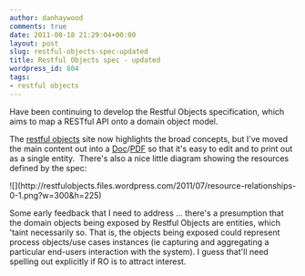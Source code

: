 ```yaml
---
author: danhaywood
comments: true
date: 2011-08-18 21:29:04+00:00
layout: post
slug: restful-objects-spec-updated
title: Restful Objects spec - updated
wordpress_id: 804
tags:
- restful objects
---
```


Have been continuing to develop the Restful Objects specification, which aims to map a RESTful API onto a domain object model.

The [restful objects](http://restfulobjects.org) site now highlights the broad concepts, but I've moved the main content out into a [Doc](http://restfulobjects.files.wordpress.com/2011/08/restful-objects-spec-0-1.doc)/[PDF](http://docs.google.com/viewer?url=http%3A%2F%2Frestfulobjects.files.wordpress.com%2F2011%2F08%2Frestful-objects-spec-0-1.pdf) so that it's easy to edit and to print out as a single entity.  There's also a nice little diagram showing the resources defined by the spec:

<!-- more -->![](http://restfulobjects.files.wordpress.com/2011/07/resource-relationships-0-1.png?w=300&h=225)

Some early feedback that I need to address ... there's a presumption that the domain objects being exposed by Restful Objects are entities, which 'taint necessarily so. That is, the objects being exposed could represent process objects/use cases instances (ie capturing and aggregating a particular end-users interaction with the system). I guess that'll need spelling out explicitly if RO is to attract interest.
